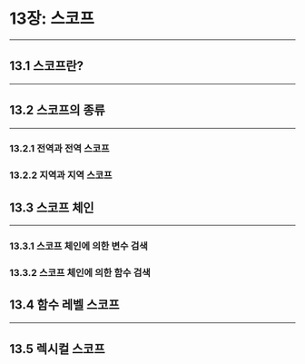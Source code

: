 # 13장: 스코프

---

## 13.1 스코프란?

---

## 13.2 스코프의 종류

---

### 13.2.1 전역과 전역 스코프

### 13.2.2 지역과 지역 스코프

## 13.3 스코프 체인

---

### 13.3.1 스코프 체인에 의한 변수 검색

### 13.3.2 스코프 체인에 의한 함수 검색

## 13.4 함수 레벨 스코프

---

## 13.5 렉시컬 스코프
